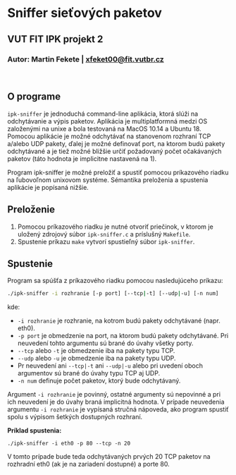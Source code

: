 # **Sniffer sieťových paketov**
## **VUT FIT IPK projekt 2**
### Autor: Martin Fekete | <xfeket00@fit.vutbr.cz>

<br>

## **O programe**
`ipk-sniffer` je jednoduchá command-line aplikácia, ktorá slúži na odchytávanie a výpis paketov. Aplikácia je multiplatformná medzi OS založenými na unixe a bola testovaná na MacOS 10.14 a Ubuntu 18. Pomocou aplikácie je možné odchytávať na stanovenom rozhraní TCP a/alebo UDP pakety, ďalej je možné definovať port, na ktorom budú pakety odchytávané a je tiež možné bližšie určiť požadovaný počet očakávaných paketov (táto hodnota je implicitne nastavená na 1).

Program ipk-sniffer je možné preložiť a spustiť pomocou príkazového riadku na ľubovoľnom unixovom systéme. Sémantika preloženia a spustenia aplikácie je popísaná nižšie.

## **Preloženie**
1. Pomocou príkazového riadku je nutné otvoriť priečinok, v ktorom je uložený zdrojový súbor `ipk-sniffer.c` a príslušný `Makefile`.
2. Spustenie príkazu `make` vytvorí spustieľný súbor `ipk-sniffer`.

## **Spustenie**

Program sa spúšťa z príkazového riadku pomocou nasledujúceho príkazu:

```bash
./ipk-sniffer -i rozhranie [-p ­­port] [--tcp|-t] [--udp|-u] [-n num]
```

kde:
    
- `-i rozhranie` je rozhranie, na kotrom budú pakety odchytávané (napr. eth0).
- `-p port` je obmedzenie na port, na ktorom budú pakety odchytávané. Pri neuvedení tohto argumentu sú brané do úvahy všetky porty.
- `--tcp` alebo `-t` je obmedzenie iba na pakety typu TCP.
- `--udp` alebo `-u` je obmedzenie iba na pakety typu UDP.
- Pr neuvedení ani `--tcp|-t` ani `--udp|-u` alebo pri uvedení oboch argumentov sú brané do úvahy typu TCP aj UDP.
- `-n num` definuje počet paketov, ktorý bude odchytávaný.

Argument `-i rozhranie` je povinný, ostatné argumenty sú nepovinné a pri ich neuvedení je do úvahy braná implicitná hodnota. V prípade neuvedenia argumentu `-i rozhranie` je vypísaná stručná nápoveda, ako program spustiť spolu s výpisom šetkých dostupných rozhraní.

**Príklad spustenia:**

`./ipk-sniffer -i eth0 -p ­80 --tcp -n 20`

V tomto prípade bude teda odchytávaných prvých 20 TCP paketov na rozhradní eth0 (ak je na zariadení dostupné) a porte 80.